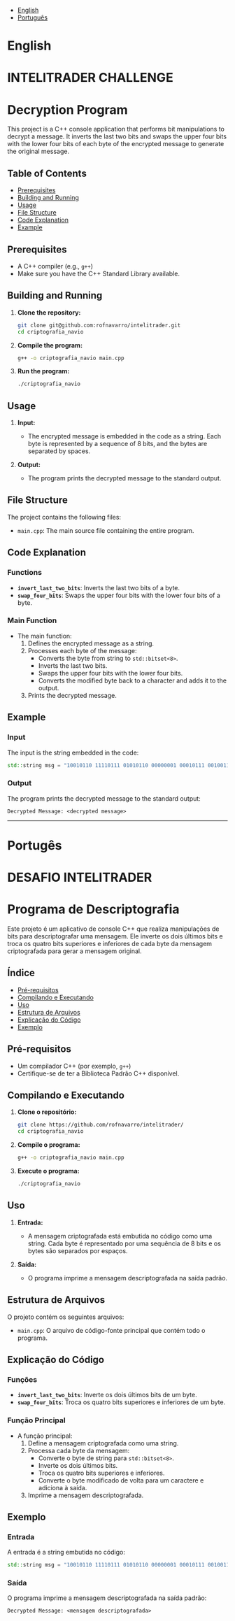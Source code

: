 - [English](#english)
- [Português](#portugês)

# English

# INTELITRADER CHALLENGE

# Decryption Program

This project is a C++ console application that performs bit manipulations to decrypt a message. It inverts the last two bits and swaps the upper four bits with the lower four bits of each byte of the encrypted message to generate the original message.

## Table of Contents

- [Prerequisites](#prerequisites)
- [Building and Running](#building-and-running)
- [Usage](#usage)
- [File Structure](#file-structure)
- [Code Explanation](#code-explanation)
- [Example](#example)

## Prerequisites

- A C++ compiler (e.g., `g++`)
- Make sure you have the C++ Standard Library available.

## Building and Running

1. **Clone the repository:**
    ```sh
    git clone git@github.com:rofnavarro/intelitrader.git
    cd criptografia_navio
    ```

2. **Compile the program:**
    ```sh
    g++ -o criptografia_navio main.cpp
    ```

3. **Run the program:**
    ```sh
    ./criptografia_navio
    ```

## Usage

1. **Input:**
    - The encrypted message is embedded in the code as a string. Each byte is represented by a sequence of 8 bits, and the bytes are separated by spaces.

2. **Output:**
    - The program prints the decrypted message to the standard output.

## File Structure

The project contains the following files:

- `main.cpp`: The main source file containing the entire program.

## Code Explanation

### Functions

- **`invert_last_two_bits`**: Inverts the last two bits of a byte.
- **`swap_four_bits`**: Swaps the upper four bits with the lower four bits of a byte.


### Main Function

- The main function:
  1. Defines the encrypted message as a string.
  2. Processes each byte of the message:
     - Converts the byte from string to `std::bitset<8>`.
     - Inverts the last two bits.
     - Swaps the upper four bits with the lower four bits.
     - Converts the modified byte back to a character and adds it to the output.
  3. Prints the decrypted message.


## Example

### Input

The input is the string embedded in the code:

```cpp
std::string msg = "10010110 11110111 01010110 00000001 00010111 00100110 01010111 00000001 00010111 01110110 01010111 00110110 11110111 11010111 01010111 00000011";
```

### Output

The program prints the decrypted message to the standard output:

```
Decrypted Message: <decrypted message>
```

***

# Portugês

# DESAFIO INTELITRADER

# Programa de Descriptografia

Este projeto é um aplicativo de console C++ que realiza manipulações de bits para descriptografar uma mensagem. Ele inverte os dois últimos bits e troca os quatro bits superiores e inferiores de cada byte da mensagem criptografada para gerar a mensagem original.

## Índice

- [Pré-requisitos](#pré-requisitos)
- [Compilando e Executando](#compilando-e-executando)
- [Uso](#uso)
- [Estrutura de Arquivos](#estrutura-de-arquivos)
- [Explicação do Código](#explicação-do-código)
- [Exemplo](#exemplo)

## Pré-requisitos

- Um compilador C++ (por exemplo, `g++`)
- Certifique-se de ter a Biblioteca Padrão C++ disponível.

## Compilando e Executando

1. **Clone o repositório:**
    ```sh
    git clone https://github.com/rofnavarro/intelitrader/
    cd criptografia_navio
    ```

2. **Compile o programa:**
    ```sh
    g++ -o criptografia_navio main.cpp
    ```

3. **Execute o programa:**
    ```sh
    ./criptografia_navio
    ```

## Uso

1. **Entrada:**
    - A mensagem criptografada está embutida no código como uma string. Cada byte é representado por uma sequência de 8 bits e os bytes são separados por espaços.

2. **Saída:**
    - O programa imprime a mensagem descriptografada na saída padrão.

## Estrutura de Arquivos

O projeto contém os seguintes arquivos:

- `main.cpp`: O arquivo de código-fonte principal que contém todo o programa.

## Explicação do Código

### Funções

- **`invert_last_two_bits`**: Inverte os dois últimos bits de um byte.
- **`swap_four_bits`**: Troca os quatro bits superiores e inferiores de um byte.

### Função Principal

- A função principal:
  1. Define a mensagem criptografada como uma string.
  2. Processa cada byte da mensagem:
     - Converte o byte de string para `std::bitset<8>`.
     - Inverte os dois últimos bits.
     - Troca os quatro bits superiores e inferiores.
     - Converte o byte modificado de volta para um caractere e adiciona à saída.
  3. Imprime a mensagem descriptografada.


## Exemplo

### Entrada

A entrada é a string embutida no código:

```cpp
std::string msg = "10010110 11110111 01010110 00000001 00010111 00100110 01010111 00000001 00010111 01110110 01010111 00110110 11110111 11010111 01010111 00000011";
```

### Saída

O programa imprime a mensagem descriptografada na saída padrão:

```
Decrypted Message: <mensagem descriptografada>
```
